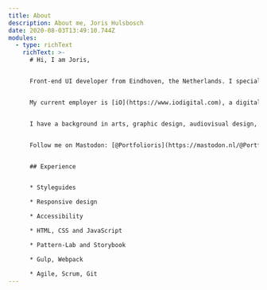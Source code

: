 ```yaml
---
title: About
description: About me, Joris Hulsbosch
date: 2020-08-03T13:49:10.744Z
modules:
  - type: richText
    richText: >-
      # Hi, I am Joris,


      Front-end UI developer from Eindhoven, the Netherlands. I specialize in responsive Web design and styleguides. I am a performance, progressive enhancement and accessibility advocate. I write clean, readable and scalable code to create beautiful online experiences for all users.


      My current employer is [iO](https://www.iodigital.com), a digital agency in the Netherlands, where I work with clients like HAS Green Academy, Sazas and IBN. Before, I worked with Vesteda, Van Lanschot, Dunea, Vitens and Evides. Before iO I worked at digital agency [Partout d.n.a.](https://www.partout.nl/), for clients like Koopmans, Dr. Oetker, Weleda and Longfonds.


      I have a background in arts, graphic design, audiovisual design, animation, marketing, communication. I studied audiovisual design at St. Joost Academy in Breda, Communication and Design at SintLucas in Boxtel, and Interactive Media at Hogeschool van Amsterdam.


      Follow me on Mastodon: [@Portfolioris](https://mastodon.nl/@Portfolioris), find me on [LinkedIn](https://www.linkedin.com/in/joris-hulsbosch-3ab1595/), or find me on [GitHub](https://github.com/portfolioris).


      ## Experience


      * Styleguides

      * Responsive design

      * Accessibility

      * HTML, CSS and JavaScript

      * Pattern-Lab and Storybook

      * Gulp, Webpack

      * Agile, Scrum, Git
---
```

